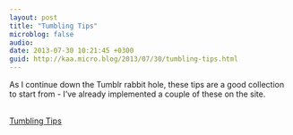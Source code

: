 ```yaml
---
layout: post
title: "Tumbling Tips"
microblog: false
audio: 
date: 2013-07-30 10:21:45 +0300
guid: http://kaa.micro.blog/2013/07/30/tumbling-tips.html
---
```

<p>As I continue down the Tumblr rabbit hole, these tips are a good collection to start from - I&rsquo;ve already implemented a couple of these on the site.</p><br /><a href='http://whatlieshidden.tumblr.com/tips'>Tumbling Tips</a>
